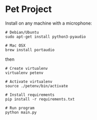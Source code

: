 # Pet Project

Install on any machine with a microphone:

```
# Debian/Ubuntu
sudo apt-get install python3-pyaudio
```

```
# Mac OSX
brew install portaudio
```

then

```
# Create virtualenv
virtualenv petenv

# Activate virtualenv
source ./petenv/bin/activate

# Install requirements
pip install -r requirements.txt

# Run program
python main.py
```
